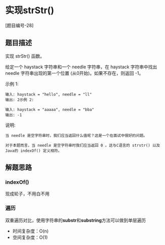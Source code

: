 # 实现strStr()

[题目编号-28]



## 题目描述

实现 strStr() 函数。

给定一个 haystack 字符串和一个 needle 字符串，在 haystack 字符串中找出 needle 字符串出现的第一个位置 (从0开始)。如果不存在，则返回  -1。

示例 1:

```
输入: haystack = "hello", needle = "ll"
输出: 2示例 2:
```

```
输入: haystack = "aaaaa", needle = "bba"
输出: -1
```

说明:

```
当 needle 是空字符串时，我们应当返回什么值呢？这是一个在面试中很好的问题。

对于本题而言，当 needle 是空字符串时我们应当返回 0 。这与C语言的 strstr() 以及 Java的 indexOf() 定义相符。
```



## 解题思路

### indexOf()

现成轮子，不用白不用



### 遍历

双重遍历对比，使用字符串的**substr**和**substring**方法可以做到单层遍历

* 时间复杂度：O(n)
* 空间复杂度：O(1)